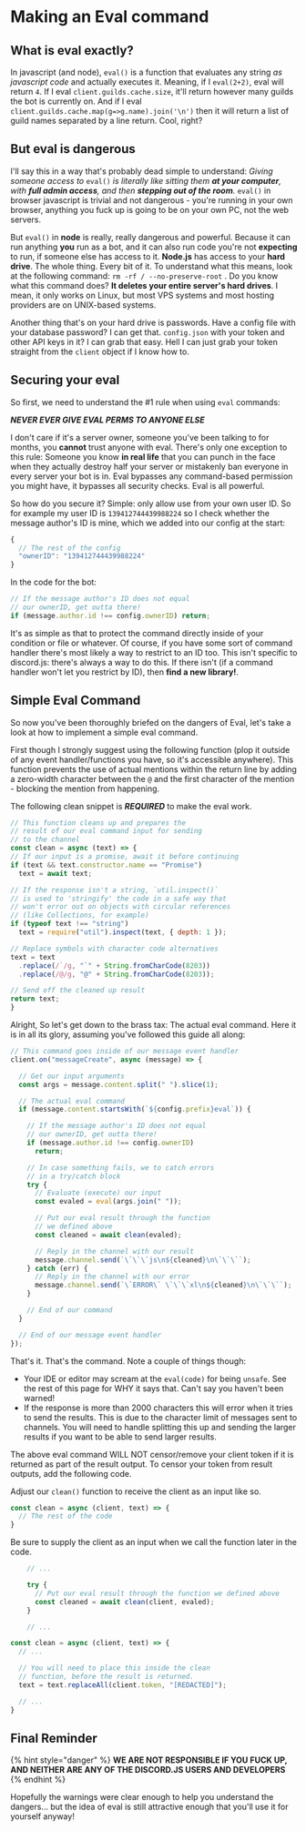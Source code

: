 # Making an Eval command

## What is eval exactly?

In javascript \(and node\), `eval()` is a function that evaluates any string _as javascript code_ and actually executes it. Meaning, if I `eval(2+2)`, eval will return `4`. If I eval `client.guilds.cache.size`, it'll return however many guilds the bot is currently on. And if I eval `client.guilds.cache.map(g=>g.name).join('\n')` then it will return a list of guild names separated by a line return. Cool, right?

## But eval is dangerous

I'll say this in a way that's probably dead simple to understand: _Giving someone access to_ `eval()` _is literally like sitting them **at your computer**, with **full admin access**, and then **stepping out of the room**._ `eval()` in browser javascript is trivial and not dangerous - you're running in your own browser, anything you fuck up is going to be on your own PC, not the web servers.

But `eval()` in **node** is really, really dangerous and powerful. Because it can run anything **you** run as a bot, and it can also run code you're not **expecting** to run, if someone else has access to it. **Node.js** has access to your **hard drive**. The whole thing. Every bit of it. To understand what this means, look at the following command: `rm -rf / --no-preserve-root` . Do you know what this command does? **It deletes your entire server's hard drives**. I mean, it only works on Linux, but most VPS systems and most hosting providers are on UNIX-based systems.

Another thing that's on your hard drive is passwords. Have a config file with your database password? I can get that. `config.json` with your token and other API keys in it? I can grab that easy. Hell I can just grab your token straight from the `client` object if I know how to.

## Securing your eval

So first, we need to understand the \#1 rule when using `eval` commands:

_**NEVER EVER GIVE EVAL PERMS TO ANYONE ELSE**_

I don't care if it's a server owner, someone you've been talking to for months, you **cannot** trust anyone with eval. There's only one exception to this rule: Someone you know **in real life** that you can punch in the face when they actually destroy half your server or mistakenly ban everyone in every server your bot is in. Eval bypasses any command-based permission you might have, it bypasses all security checks. Eval is all powerful.

So how do you secure it? Simple: only allow use from your own user ID. So for example my user ID is `139412744439988224` so I check whether the message author's ID is mine, which we added into our config at the start:

```js
{
  // The rest of the config
  "ownerID": "139412744439988224"
}
```

In the code for the bot:

```js
// If the message author's ID does not equal
// our ownerID, get outta there!
if (message.author.id !== config.ownerID) return;
```

It's as simple as that to protect the command directly inside of your condition or file or whatever. Of course, if you have some sort of command handler there's most likely a way to restrict to an ID too. This isn't specific to discord.js: there's always a way to do this. If there isn't \(if a command handler won't let you restrict by ID\), then **find a new library!**.

## Simple Eval Command

So now you've been thoroughly briefed on the dangers of Eval, let's take a look at how to implement a simple eval command.

First though I strongly suggest using the following function \(plop it outside of any event handler/functions you have, so it's accessible anywhere\). This function prevents the use of actual mentions within the return line by adding a zero-width character between the `@` and the first character of the mention - blocking the mention from happening.

The following clean snippet is _**REQUIRED**_ to make the eval work.

```js
// This function cleans up and prepares the
// result of our eval command input for sending
// to the channel
const clean = async (text) => {
// If our input is a promise, await it before continuing
if (text && text.constructor.name == "Promise")
  text = await text;

// If the response isn't a string, `util.inspect()`
// is used to 'stringify' the code in a safe way that
// won't error out on objects with circular references
// (like Collections, for example)
if (typeof text !== "string")
  text = require("util").inspect(text, { depth: 1 });

// Replace symbols with character code alternatives
text = text
  .replace(/`/g, "`" + String.fromCharCode(8203))
  .replace(/@/g, "@" + String.fromCharCode(8203));

// Send off the cleaned up result
return text;
}
```

Alright, So let's get down to the brass tax: The actual eval command. Here it is in all its glory, assuming you've followed this guide all along:

```js
// This command goes inside of our message event handler
client.on("messageCreate", async (message) => {

  // Get our input arguments
  const args = message.content.split(" ").slice(1);

  // The actual eval command
  if (message.content.startsWith(`${config.prefix}eval`)) {

    // If the message author's ID does not equal
    // our ownerID, get outta there!
    if (message.author.id !== config.ownerID)
      return;

    // In case something fails, we to catch errors
    // in a try/catch block
    try {
      // Evaluate (execute) our input
      const evaled = eval(args.join(" "));

      // Put our eval result through the function
      // we defined above
      const cleaned = await clean(evaled);

      // Reply in the channel with our result
      message.channel.send(`\`\`\`js\n${cleaned}\n\`\`\``);
    } catch (err) {
      // Reply in the channel with our error
      message.channel.send(`\`ERROR\` \`\`\`xl\n${cleaned}\n\`\`\``);
    }

    // End of our command
  }

  // End of our message event handler
});
```

That's it. That's the command. Note a couple of things though:

* Your IDE or editor may scream at the `eval(code)` for being `unsafe`. See the rest of this page for WHY it says that. Can't say you haven't been warned!
* If the response is more than 2000 characters this will error when it tries to send the results. This is due to the character limit of messages sent to channels. You will need to handle splitting this up and sending the larger results if you want to be able to send larger results.

The above eval command WILL NOT censor/remove your client token if it is returned as part of the result output. To censor your token from result outputs, add the following code.

Adjust our `clean()` function to receive the client as an input like so.

```js
const clean = async (client, text) => { 
  // The rest of the code
}
```

Be sure to supply the client as an input when we call the function later in the code.

```js
    // ...

    try {
      // Put our eval result through the function we defined above
      const cleaned = await clean(client, evaled);
    }

    // ...
```

```js
const clean = async (client, text) => { 
  // ...

  // You will need to place this inside the clean
  // function, before the result is returned.
  text = text.replaceAll(client.token, "[REDACTED]");

  // ...
}
```

## Final Reminder

{% hint style="danger" %}
**WE ARE NOT RESPONSIBLE IF YOU FUCK UP, AND NEITHER ARE ANY OF THE DISCORD.JS USERS AND DEVELOPERS**
{% endhint %}

Hopefully the warnings were clear enough to help you understand the dangers... but the idea of eval is still attractive enough that you'll use it for yourself anyway!
